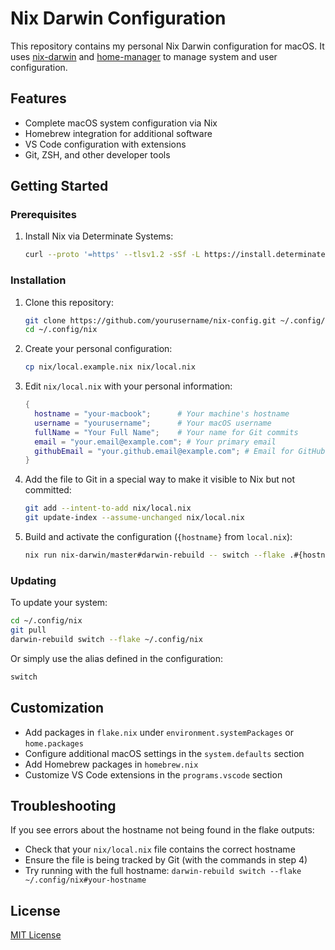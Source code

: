 # Nix Darwin Configuration

This repository contains my personal Nix Darwin configuration for macOS. It uses [nix-darwin](https://github.com/LnL7/nix-darwin) and [home-manager](https://github.com/nix-community/home-manager) to manage system and user configuration.

## Features

- Complete macOS system configuration via Nix
- Homebrew integration for additional software
- VS Code configuration with extensions
- Git, ZSH, and other developer tools

## Getting Started

### Prerequisites

1. Install Nix via Determinate Systems:
   ```bash
   curl --proto '=https' --tlsv1.2 -sSf -L https://install.determinate.systems/nix | sh -s -- install --determinate
   ```

### Installation

1. Clone this repository:
   ```bash
   git clone https://github.com/yourusername/nix-config.git ~/.config/nix
   cd ~/.config/nix
   ```

2. Create your personal configuration:
   ```bash
   cp nix/local.example.nix nix/local.nix
   ```

3. Edit `nix/local.nix` with your personal information:
   ```nix
   {
     hostname = "your-macbook";      # Your machine's hostname
     username = "yourusername";      # Your macOS username
     fullName = "Your Full Name";    # Your name for Git commits
     email = "your.email@example.com"; # Your primary email
     githubEmail = "your.github.email@example.com"; # Email for GitHub
   }
   ```

4. Add the file to Git in a special way to make it visible to Nix but not committed:
   ```bash
   git add --intent-to-add nix/local.nix
   git update-index --assume-unchanged nix/local.nix
   ```

5. Build and activate the configuration (`{hostname}` from `local.nix`):
   ```bash
   nix run nix-darwin/master#darwin-rebuild -- switch --flake .#{hostname}
   ```

### Updating

To update your system:

```bash
cd ~/.config/nix
git pull
darwin-rebuild switch --flake ~/.config/nix
```

Or simply use the alias defined in the configuration:

```bash
switch
```

## Customization

- Add packages in `flake.nix` under `environment.systemPackages` or `home.packages`
- Configure additional macOS settings in the `system.defaults` section
- Add Homebrew packages in `homebrew.nix`
- Customize VS Code extensions in the `programs.vscode` section

## Troubleshooting

If you see errors about the hostname not being found in the flake outputs:
- Check that your `nix/local.nix` file contains the correct hostname
- Ensure the file is being tracked by Git (with the commands in step 4)
- Try running with the full hostname: `darwin-rebuild switch --flake ~/.config/nix#your-hostname`

## License

[MIT License](LICENSE)
